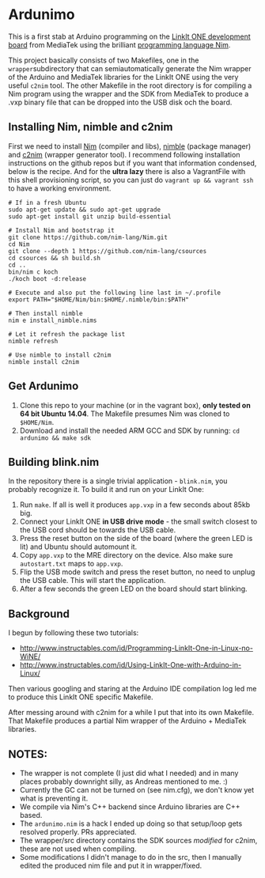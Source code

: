 # Ardunimo
This is a first stab at Arduino programming on the <a href="https://www.hackster.io/mediateklabs/products/linkit-one">LinkIt ONE development board</a> from MediaTek using the brilliant <a href="http://nim-lang.org">programming language Nim</a>.

This project basically consists of two Makefiles, one in the `wrapper`subdirectory that can semiautomatically generate the Nim wrapper of the Arduino and MediaTek libraries for the LinkIt ONE using the very useful `c2nim` tool. The other Makefile in the root directory is for compiling a Nim program using the wrapper and the SDK from MediaTek to produce a .vxp binary file that can be dropped into the USB disk och the board.

## Installing Nim, nimble and c2nim

First we need to install <a href="https://github.com/nim-lang/nim">Nim</a> (compiler and libs), <a href="https://github.com/nim-lang/nimble">nimble</a> (package manager) and <a href="https://github.com/nim-lang/c2nim">c2nim</a> (wrapper generator tool). I recommend following installation instructions on the github repos but if you want that information condensed, below is the recipe. And for the **ultra lazy** there is also a VagrantFile with this shell provisioning script, so you can just do `vagrant up && vagrant ssh` to have a working environment.

```
# If in a fresh Ubuntu
sudo apt-get update && sudo apt-get upgrade
sudo apt-get install git unzip build-essential

# Install Nim and bootstrap it
git clone https://github.com/nim-lang/Nim.git
cd Nim
git clone --depth 1 https://github.com/nim-lang/csources
cd csources && sh build.sh
cd ..
bin/nim c koch
./koch boot -d:release

# Execute and also put the following line last in ~/.profile
export PATH="$HOME/Nim/bin:$HOME/.nimble/bin:$PATH"

# Then install nimble
nim e install_nimble.nims

# Let it refresh the package list
nimble refresh

# Use nimble to install c2nim
nimble install c2nim
```

## Get Ardunimo
1. Clone this repo to your machine (or in the vagrant box), **only tested on 64 bit Ubuntu 14.04**. The Makefile presumes Nim was cloned to `$HOME/Nim`.
2. Download and install the needed ARM GCC and SDK by running: `cd ardunimo && make sdk`


## Building blink.nim
In the repository there is a single trivial application - `blink.nim`, you probably recognize it. To build it and run on your LinkIt One:

1. Run `make`. If all is well it produces `app.vxp` in a few seconds about 85kb big.
2. Connect your LinkIt ONE **in USB drive mode** - the small switch closest to the USB cord should be towards the USB cable.
3. Press the reset button on the side of the board (where the green LED is lit) and Ubuntu should automount it.
4. Copy `app.vxp` to the MRE directory on the device. Also make sure `autostart.txt` maps to `app.vxp`.
5. Flip the USB mode switch and press the reset button, no need to unplug the USB cable. This will start the application.
6. After a few seconds the green LED on the board should start blinking.


## Background
I begun by following these two tutorials:

* http://www.instructables.com/id/Programming-LinkIt-One-in-Linux-no-WiNE/
* http://www.instructables.com/id/Using-LinkIt-One-with-Arduino-in-Linux/

Then various googling and staring at the Arduino IDE compilation log led me to produce this LinkIt ONE specific Makefile.

After messing around with c2nim for a while I put that into its own Makefile. That Makefile produces a partial Nim wrapper of the Arduino + MediaTek libraries.


## NOTES:

* The wrapper is not complete (I just did what I needed) and in many places probably downright silly, as Andreas mentioned to me. :)
* Currently the GC can not be turned on (see nim.cfg), we don't know yet what is preventing it.
* We compile via Nim's C++ backend since Arduino libraries are C++ based.
* The `ardunimo.nim` is a hack I ended up doing so that setup/loop gets resolved properly. PRs appreciated.
* The wrapper/src directory contains the SDK sources *modified* for c2nim, these are not used when compiling.
* Some modifications I didn't manage to do in the src, then I manually edited the produced nim file and put it in wrapper/fixed.

